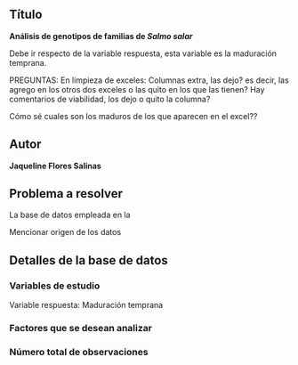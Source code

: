 ## Título  
**Análisis de genotipos de familias de _Salmo salar_**

Debe ir respecto de la variable respuesta, esta variable es la maduración temprana.


PREGUNTAS:
En limpieza de exceles:
Columnas extra, las dejo? es decir, las agrego en los otros dos exceles o las quito en los que las tienen?
Hay comentarios de viabilidad, los dejo o quito la columna?

Cómo sé cuales son los maduros de los que aparecen en el excel??


## Autor 
**Jaqueline Flores Salinas**

## Problema a resolver
La base de datos empleada en la

Mencionar origen de los datos

## Detalles de la base de datos

### Variables de estudio
Variable respuesta: Maduración temprana

### Factores que se desean analizar

### Número total de observaciones
